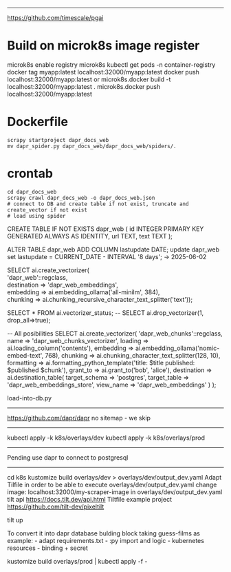 
********
https://github.com/timescale/pgai


# Build on microk8s image register
microk8s enable registry
microk8s kubectl get pods -n container-registry
docker tag myapp:latest localhost:32000/myapp:latest
docker push localhost:32000/myapp:latest
or
microk8s.docker build -t localhost:32000/myapp:latest .
microk8s.docker push localhost:32000/myapp:latest


# Dockerfile
    scrapy startproject dapr_docs_web
    mv dapr_spider.py dapr_docs_web/dapr_docs_web/spiders/.
   

# crontab
    cd dapr_docs_web
    scrapy crawl dapr_docs_web -o dapr_docs_web.json
    # connect to DB and create table if not exist, truncate and create_vector if not exist
    # load using spider




CREATE TABLE IF NOT EXISTS dapr_web (
    id INTEGER PRIMARY KEY GENERATED ALWAYS AS IDENTITY,
    url TEXT,
    text TEXT
);

ALTER TABLE dapr_web ADD COLUMN lastupdate DATE;
update dapr_web  set lastupdate =  CURRENT_DATE - INTERVAL '8 days'; 
-> 2025-06-02

SELECT ai.create_vectorizer(     
    'dapr_web'::regclass,     
    destination => 'dapr_web_embeddings',     
    embedding => ai.embedding_ollama('all-minilm', 384),     
    chunking => ai.chunking_recursive_character_text_splitter('text'));

SELECT * FROM ai.vectorizer_status;
-- SELECT ai.drop_vectorizer(1, drop_all=>true);

-- All posibilities
SELECT ai.create_vectorizer(
    'dapr_web_chunks'::regclass,
    name => 'dapr_web_chunks_vectorizer',
    loading => ai.loading_column('contents'),
    embedding => ai.embedding_ollama('nomic-embed-text', 768),
    chunking => ai.chunking_character_text_splitter(128, 10),
    formatting => ai.formatting_python_template('title: $title published: $published $chunk'),
    grant_to => ai.grant_to('bob', 'alice'),
    destination => ai.destination_table(
        target_schema => 'postgres',
        target_table => 'dapr_web_embeddings_store',
        view_name => 'dapr_web_embeddings'
    )
);

load-into-db.py


*****
https://github.com/dapr/dapr no sitemap - we skip

****
kubectl apply -k k8s/overlays/dev
kubectl apply -k k8s/overlays/prod
*****
Pending use dapr to connect to postgresql

*****
cd k8s
kustomize build overlays/dev  > overlays/dev/output_dev.yaml
Adapt Tilfile in order to be able to execute overlays/dev/output_dev.yaml
                                change  image: localhost:32000/my-scraper-image in overlays/dev/output_dev.yaml
                                tilt api https://docs.tilt.dev/api.html
                                Tiltfile example project https://github.com/tilt-dev/pixeltilt


tilt up


To convert it into dapr database bulding block taking guess-films as example:
    - adapt requirements.txt 
    - :py import and logic
    - kubernetes resources - binding +  secret

kustomize build overlays/prod | kubectl apply -f -